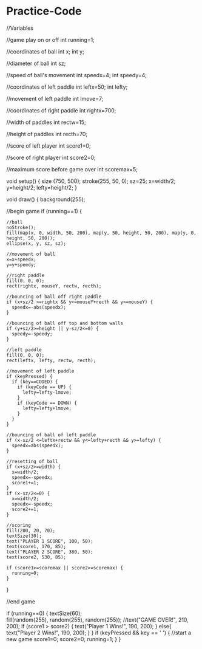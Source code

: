 Practice-Code
=============
//Variables

//game play on or off
int running=1;

//coordinates of ball
int x;
int y;

//diameter of ball
int sz;

//speed of ball's movement
int speedx=4;
int speedy=4;

//coordinates of left paddle
int leftx=50;
int lefty;

//movement of left paddle
int lmove=7;

//coordinates of right paddle
int rightx=700;

//width of paddles
int rectw=15;

//height of paddles
int recth=70;

//score of left player
int score1=0;

//score of right player
int score2=0;

//maximum score before game over
int scoremax=5;


void setup() {
  size (750, 500); 
  stroke(255, 50, 0);
  sz=25;
  x=width/2;
  y=height/2;
  lefty=height/2;
}

void draw() {
  background(255);

  //begin game
  if (running==1) {

    //ball
    noStroke();
    fill(map(x, 0, width, 50, 200), map(y, 50, height, 50, 200), map(y, 0, height, 50, 200));
    ellipse(x, y, sz, sz);

    //movement of ball
    x=x+speedx;
    y=y+speedy;

    //right paddle
    fill(0, 0, 0);
    rect(rightx, mouseY, rectw, recth);

    //bouncing of ball off right paddle
    if (x+sz/2 >=rightx && y<=mouseY+recth && y>=mouseY) {
      speedx=-abs(speedx);
    }

    //bouncing of ball off top and bottom walls
    if (y+sz/2>=height || y-sz/2<=0) {
      speedy=-speedy;
    }

    //left paddle
    fill(0, 0, 0);
    rect(leftx, lefty, rectw, recth);

    //movement of left paddle
    if (keyPressed) {
      if (key==CODED) {
        if (keyCode == UP) {
          lefty=lefty-lmove;
        }
        if (keyCode == DOWN) {
          lefty=lefty+lmove;
        }
      }
    }

    //bouncing of ball of left paddle
    if (x-sz/2 <=leftx+rectw && y<=lefty+recth && y>=lefty) {
      speedx=abs(speedx);
    }

    //resetting of ball
    if (x+sz/2>=width) {
      x=width/2;
      speedx=-speedx;
      score1+=1;
    }
    if (x-sz/2<=0) {
      x=width/2;
      speedx=-speedx;
      score2+=1;
    }

    //scoring
    fill(200, 20, 70);
    textSize(30);
    text("PLAYER 1 SCORE", 100, 50);
    text(score1, 170, 85);
    text("PLAYER 2 SCORE", 380, 50);
    text(score2, 530, 85);

    if (score1>=scoremax || score2>=scoremax) {
      running=0;
    }
  }

  //end game


  if (running==0) {
    textSize(60);  
    fill(random(255), random(255), random(255));
    //text("GAME OVER!", 210, 200);
    if (score1 > score2) {
      text("Player 1 Wins!", 190, 200);
    }
    else{
      text("Player 2 Wins!", 190, 200);
    }
  }
  if (keyPressed && key == ' ') {
    //start a new game
    score1=0;
    score2=0;
    running=1;
  }
}
